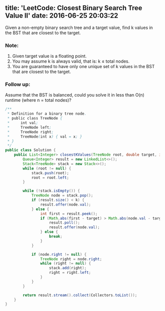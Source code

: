 title: 'LeetCode: Closest Binary Search Tree Value II'
date: 2016-06-25 20:03:22
---

Given a non-empty binary search tree and a target value, find k values in the BST that are closest to the target.

### Note:
1. Given target value is a floating point.
2. You may assume k is always valid, that is: k ≤ total nodes.
3. You are guaranteed to have only one unique set of k values in the BST that are closest to the target.
### Follow up:
Assume that the BST is balanced, could you solve it in less than O(n) runtime (where n = total nodes)?

```java
/**
 * Definition for a binary tree node.
 * public class TreeNode {
 *     int val;
 *     TreeNode left;
 *     TreeNode right;
 *     TreeNode(int x) { val = x; }
 * }
 */
public class Solution {
    public List<Integer> closestKValues(TreeNode root, double target, int k) {
        Queue<Integer> result = new LinkedList<>();
        Stack<TreeNode> stack = new Stack<>();
        while (root != null) {
            stack.push(root);
            root = root.left;
        }

        while (!stack.isEmpty()) {
            TreeNode node = stack.pop();
            if (result.size() < k) {
                result.offer(node.val);
            } else {
                int first = result.peek();
                if (Math.abs(first - target) > Math.abs(node.val - target)) {
                    result.poll();
                    result.offer(node.val);
                } else {
                    break;
                }
            }

            if (node.right != null) {
                TreeNode right = node.right;
                while (right != null) {
                    stack.add(right);
                    right = right.left;
                }
            }
        }

        return result.stream().collect(Collectors.toList());
    }
}
```